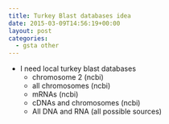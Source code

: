 ```yaml
---
title: Turkey Blast databases idea
date: 2015-03-09T14:56:19+00:00
layout: post
categories:
  - gsta other
---
```

  * I need local turkey blast databases
      * chromosome 2 (ncbi)
      * all chromosomes (ncbi)
      * mRNAs (ncbi)
      * cDNAs and chromosomes (ncbi)
      * All DNA and RNA (all possible sources)

